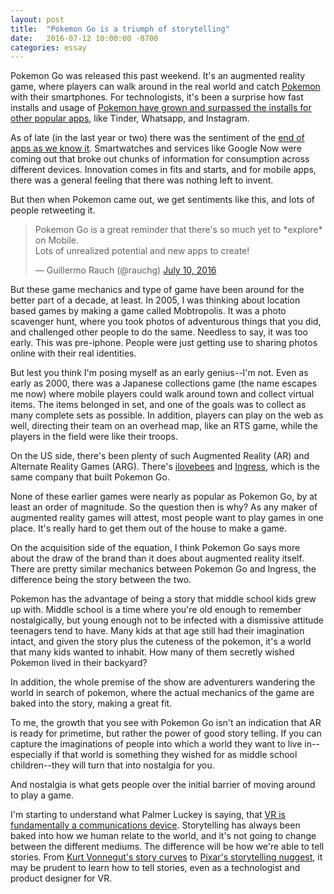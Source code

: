 ```yaml
---
layout: post
title:  "Pokemon Go is a triumph of storytelling"
date:   2016-07-12 10:00:00 -0700
categories: essay
---
```


Pokemon Go was released this past weekend. It's an augmented reality game, where
players can walk around in the real world and catch [Pokemon][pokemon] with
their smartphones. For technologists, it's been a surprise how fast installs
and usage of [Pokemon have grown and surpassed the installs for other popular apps][pokemon-overtakes],
like Tinder, Whatsapp, and Instagram.

As of late (in the last year or two) there was the sentiment of
the [end of apps as we know it][end-of-apps]. Smartwatches and services like
Google Now were coming out that broke out chunks of information for consumption
across different devices. Innovation comes in fits and starts, and for mobile
apps, there was a general feeling that there was nothing left to invent.

But then when Pokemon came out, we get sentiments like this, and lots of
people retweeting it.

<blockquote class="twitter-tweet" data-lang="en"><p lang="en" dir="ltr">Pokemon Go is a great reminder that there&#39;s so much yet to *explore* on Mobile. <br>Lots of unrealized potential and new apps to create!</p>&mdash; Guillermo Rauch (@rauchg) <a href="https://twitter.com/rauchg/status/752210195862810625">July 10, 2016</a></blockquote>
<script async src="//platform.twitter.com/widgets.js" charset="utf-8"></script>

But these game mechanics and type of game have been around for the better part
of a decade, at least. In 2005, I was thinking about location based games by
making a game called Mobtropolis. It was a photo scavenger hunt, where
you took photos of adventurous things that you did, and challenged other people to
do the same. Needless to say, it was too early. This was pre-iphone. People were just getting
use to sharing photos online with their real identities.

But lest you think I'm posing myself as an early genius--I'm not.
Even as early as 2000, there was a Japanese collections
game (the name escapes me now) where mobile players could walk around town and
collect virtual items. The items belonged in set, and one of the goals was to
collect as many complete sets as possible. In addition, players can play on
the web as well, directing their team on an overhead map, like an RTS game,
while the players in the field were like their troops.

On the US side, there's been plenty of such Augmented Reality (AR) and Alternate
Reality Games (ARG). There's [ilovebees][ilovebees] and [Ingress][ingress], which
is the same company that built Pokemon Go.

None of these earlier games were nearly as popular as Pokemon Go, by at least
an order of magnitude. So the question then is why? As any maker of augmented
reality games will attest, most people want to play games in one place. It's really
hard to get them out of the house to make a game.

On the acquisition side of the equation, I think Pokemon Go says more about the
draw of the brand than it does about augmented reality itself. There are pretty
similar mechanics between Pokemon Go and Ingress, the difference being the
story between the two.

Pokemon has the advantage of being a story that middle school kids grew up with.
Middle school is a time where you're old enough to remember nostalgically, but
young enough not to be infected with a dismissive attitude teenagers tend to have.
Many kids at that age still had their imagination intact, and given the story
plus the cuteness of the pokemon, it's a world that many kids wanted to inhabit.
How many of them secretly wished Pokemon lived in their backyard?

In addition, the whole premise of the show are adventurers wandering the world
in search of pokemon, where the actual mechanics of the game are baked into the
story, making a great fit.

To me, the growth that you see with Pokemon Go isn't an indication that AR is ready
for primetime, but rather the power of good story telling. If you can capture
the imaginations of people into which a world they want to live in--especially
if that world is something they wished for as middle school children--they will
turn that into nostalgia for you.

And nostalgia is what gets people over the initial barrier of moving around to
play a game.

I'm starting to understand what Palmer Luckey is saying, that
[VR is fundamentally a communications device][vr-communications]. Storytelling
has always been baked into how we human relate to the world, and it's not going
to change between the different mediums. The difference will be how we're able
to tell stories. From [Kurt Vonnegut's story curves][six-main-arcs] to
[Pixar's storytelling nuggest][pixar-story-rules], it may be prudent to learn how to tell stories,
even as a technologist and product designer for VR.


[pokemon]: http://www.pokemon.com/us/
[pokemon-overtakes]: http://www.dailymail.co.uk/sciencetech/article-3684925/Pok-mon-overtakes-Tinder-WhatApp-Instagram-controversial-hit-game-adds-7-5-BILLION-Nintendo-s-value.html
[end-of-apps]: https://blog.intercom.io/the-end-of-apps-as-we-know-them/
[ilovebees]: https://en.wikipedia.org/wiki/I_Love_Bees
[ingress]: https://www.ingress.com/
[pokemon-hype-check]: https://techcrunch.com/2016/07/09/pokemon-go-ar-hype-check/
[vr-communications]: http://www.techradar.com/us/news/world-of-tech/oculus-ceo-on-vr-it-can-fundamentally-change-communication--1237133
[six-main-arcs]: www.theatlantic.com/technology/archive/2016/07/the-six-main-arcs-in-storytelling-identified-by-a-computer/490733/
[pixar-story-rules]: http://www.pixartouchbook.com/blog/2011/5/15/pixar-story-rules-one-version.html
